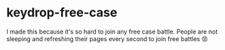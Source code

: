 # keydrop-free-case

I made this because it's so hard to join any free case battle. People are not sleeping and refreshing their pages every second to join free battles 😡
